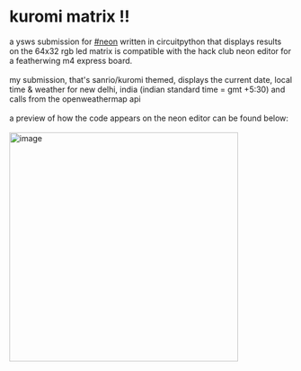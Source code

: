 # kuromi matrix !!
a ysws submission for [#neon](neon.hackclub.dev) written in circuitpython that displays results on the 64x32 rgb led matrix is compatible with the hack club neon editor for a featherwing m4 express board. <br>
<br>
my submission, that's sanrio/kuromi themed, displays the current date, local time & weather for new delhi, india (indian standard time = gmt +5:30) and calls from the openweathermap api
<br>
<br>
a preview of how the code appears on the neon editor can be found below: <br><br>
<img width="407" alt="image" src="https://github.com/user-attachments/assets/12bac909-e634-4f9c-99be-76065193fd09" />


